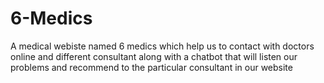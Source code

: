 # 6-Medics
A medical webiste named 6 medics which help us to contact with doctors online and different consultant along with a chatbot that will listen our problems and recommend to the particular consultant in our website
